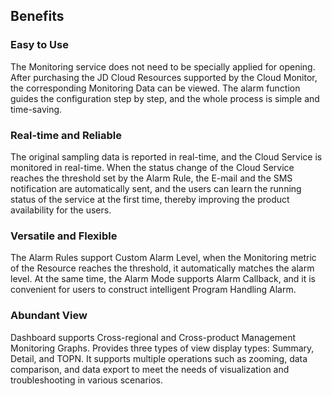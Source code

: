 ## Benefits
### Easy to Use
The Monitoring service does not need to be specially applied for opening. After purchasing the JD Cloud Resources supported by the Cloud Monitor, the corresponding Monitoring Data can be viewed. The alarm function guides the configuration step by step, and the whole process is simple and time-saving.
### Real-time and Reliable
The original sampling data is reported in real-time, and the Cloud Service is monitored in real-time. When the status change of the Cloud Service reaches the threshold set by the Alarm Rule, the E-mail and the SMS notification are automatically sent, and the users can learn the running status of the service at the first time, thereby improving the product availability for the users.
### Versatile and Flexible
The Alarm Rules support Custom Alarm Level, when the Monitoring metric of the Resource reaches the threshold, it automatically matches the alarm level. At the same time, the Alarm Mode supports Alarm Callback, and it is convenient for users to construct intelligent Program Handling Alarm.
### Abundant View
Dashboard supports Cross-regional and Cross-product Management Monitoring Graphs. Provides three types of view display types: Summary, Detail, and TOPN. It supports multiple operations such as zooming, data comparison, and data export to meet the needs of visualization and troubleshooting in various scenarios.
